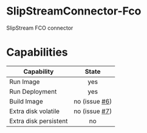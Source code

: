 SlipStreamConnector-Fco
=======================

SlipStream FCO connector


Capabilities
============

| Capability  | State |
| ----------- | :---: |
| Run Image | yes |
| Run Deployment | yes |
| Build Image | no (issue [#6]) |
| Extra disk volatile | no (issue [#7]) |
| Extra disk persistent | no |

[#6]: https://github.com/CELAR/SlipStreamConnector-Fco/issues/6
[#7]: https://github.com/CELAR/SlipStreamConnector-Fco/issues/7

